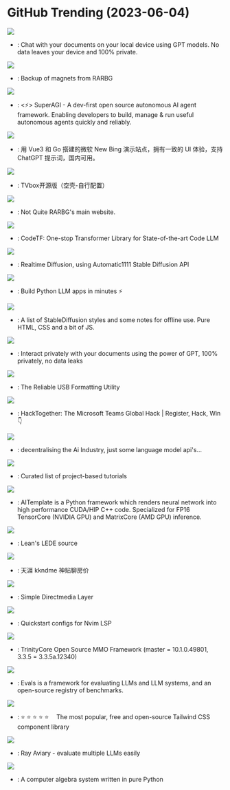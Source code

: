 # GitHub Trending (2023-06-04)

![](https://img.shields.io/badge/Python-New%20354-green?style=flat-square&logo=appveyor)
- [](https://github.comundefined): Chat with your documents on your local device using GPT models. No data leaves your device and 100% private.

![](https://img.shields.io/badge/Python-New%20919-green?style=flat-square&logo=appveyor)
- [](https://github.comundefined): Backup of magnets from RARBG

![](https://img.shields.io/badge/Python-New%20349-green?style=flat-square&logo=appveyor)
- [](https://github.comundefined): <⚡️> SuperAGI - A dev-first open source autonomous AI agent framework. Enabling developers to build, manage & run useful autonomous agents quickly and reliably.

![](https://img.shields.io/badge/HTML-New%20288-green?style=flat-square&logo=appveyor)
- [](https://github.comundefined): 用 Vue3 和 Go 搭建的微软 New Bing 演示站点，拥有一致的 UI 体验，支持 ChatGPT 提示词，国内可用。

![](https://img.shields.io/badge/none-New%2067-green?style=flat-square&logo=appveyor)
- [](https://github.comundefined): TVbox开源版（空壳-自行配置）

![](https://img.shields.io/badge/PHP-New%20264-green?style=flat-square&logo=appveyor)
- [](https://github.comundefined): Not Quite RARBG's main website.

![](https://img.shields.io/badge/Python-New%2049-green?style=flat-square&logo=appveyor)
- [](https://github.comundefined): CodeTF: One-stop Transformer Library for State-of-the-art Code LLM

![](https://img.shields.io/badge/C%23-New%20193-green?style=flat-square&logo=appveyor)
- [](https://github.comundefined): Realtime Diffusion, using Automatic1111 Stable Diffusion API

![](https://img.shields.io/badge/TypeScript-New%2078-green?style=flat-square&logo=appveyor)
- [](https://github.comundefined): Build Python LLM apps in minutes ⚡️

![](https://img.shields.io/badge/HTML-New%2052-green?style=flat-square&logo=appveyor)
- [](https://github.comundefined): A list of StableDiffusion styles and some notes for offline use. Pure HTML, CSS and a bit of JS.

![](https://img.shields.io/badge/Python-New%20385-green?style=flat-square&logo=appveyor)
- [](https://github.comundefined): Interact privately with your documents using the power of GPT, 100% privately, no data leaks

![](https://img.shields.io/badge/C-New%2024-green?style=flat-square&logo=appveyor)
- [](https://github.comundefined): The Reliable USB Formatting Utility

![](https://img.shields.io/badge/C%23-New%2016-green?style=flat-square&logo=appveyor)
- [](https://github.comundefined): HackTogether: The Microsoft Teams Global Hack | Register, Hack, Win 👇

![](https://img.shields.io/badge/Python-New%20105-green?style=flat-square&logo=appveyor)
- [](https://github.comundefined): decentralising the Ai Industry, just some language model api's...

![](https://img.shields.io/badge/none-New%20398-green?style=flat-square&logo=appveyor)
- [](https://github.comundefined): Curated list of project-based tutorials

![](https://img.shields.io/badge/Python-New%20166-green?style=flat-square&logo=appveyor)
- [](https://github.comundefined): AITemplate is a Python framework which renders neural network into high performance CUDA/HIP C++ code. Specialized for FP16 TensorCore (NVIDIA GPU) and MatrixCore (AMD GPU) inference.

![](https://img.shields.io/badge/C-New%2010-green?style=flat-square&logo=appveyor)
- [](https://github.comundefined): Lean's LEDE source

![](https://img.shields.io/badge/none-New%20173-green?style=flat-square&logo=appveyor)
- [](https://github.comundefined): 天涯 kkndme 神贴聊房价

![](https://img.shields.io/badge/C-New%207-green?style=flat-square&logo=appveyor)
- [](https://github.comundefined): Simple Directmedia Layer

![](https://img.shields.io/badge/Lua-New%2011-green?style=flat-square&logo=appveyor)
- [](https://github.comundefined): Quickstart configs for Nvim LSP

![](https://img.shields.io/badge/C%2B%2B-New%203-green?style=flat-square&logo=appveyor)
- [](https://github.comundefined): TrinityCore Open Source MMO Framework (master = 10.1.0.49801, 3.3.5 = 3.3.5a.12340)

![](https://img.shields.io/badge/Python-New%2022-green?style=flat-square&logo=appveyor)
- [](https://github.comundefined): Evals is a framework for evaluating LLMs and LLM systems, and an open-source registry of benchmarks.

![](https://img.shields.io/badge/Svelte-New%2047-green?style=flat-square&logo=appveyor)
- [](https://github.comundefined): ⭐️ ⭐️ ⭐️ ⭐️ ⭐️  The most popular, free and open-source Tailwind CSS component library

![](https://img.shields.io/badge/Python-New%2056-green?style=flat-square&logo=appveyor)
- [](https://github.comundefined): Ray Aviary - evaluate multiple LLMs easily

![](https://img.shields.io/badge/Python-New%203-green?style=flat-square&logo=appveyor)
- [](https://github.comundefined): A computer algebra system written in pure Python

